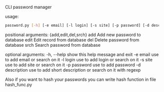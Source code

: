 CLI password manager

usage:
```bash
password.py [-h] [-e email] [-l login] [-s site] [-p password] [-d description] {add,edit,del,srch}
```

positional arguments:
  {add,edit,del,srch}
    add                Add new password to database
    edit               Edit record from database
    del                Delete password from database
    srch               Search password from database

optional arguments:
  -h, --help           show this help message and exit
  -e email             use to add email or search on it
  -l login             use to add login or search on it
  -s site              use to add site or search on it
  -p password                 use to add password
  -d description       use to add short description or search on it with
                       regexp

Also if you want to hash your passwords you can write hash function in file hash_func.py

